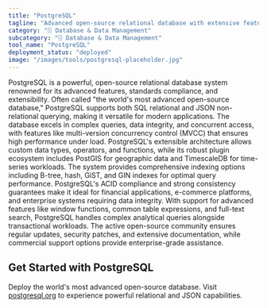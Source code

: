 ```yaml
---
title: "PostgreSQL"
tagline: "Advanced open-source relational database with extensive features"  
category: "🗄️ Database & Data Management"
subcategory: "🗄️ Database & Data Management"
tool_name: "PostgreSQL"
deployment_status: "deployed"
image: "/images/tools/postgresql-placeholder.jpg"
---
```

PostgreSQL is a powerful, open-source relational database system renowned for its advanced features, standards compliance, and extensibility. Often called "the world's most advanced open-source database," PostgreSQL supports both SQL relational and JSON non-relational querying, making it versatile for modern applications. The database excels in complex queries, data integrity, and concurrent access, with features like multi-version concurrency control (MVCC) that ensures high performance under load. PostgreSQL's extensible architecture allows custom data types, operators, and functions, while its robust plugin ecosystem includes PostGIS for geographic data and TimescaleDB for time-series workloads. The system provides comprehensive indexing options including B-tree, hash, GiST, and GIN indexes for optimal query performance. PostgreSQL's ACID compliance and strong consistency guarantees make it ideal for financial applications, e-commerce platforms, and enterprise systems requiring data integrity. With support for advanced features like window functions, common table expressions, and full-text search, PostgreSQL handles complex analytical queries alongside transactional workloads. The active open-source community ensures regular updates, security patches, and extensive documentation, while commercial support options provide enterprise-grade assistance.

## Get Started with PostgreSQL

Deploy the world's most advanced open-source database. Visit [postgresql.org](https://www.postgresql.org) to experience powerful relational and JSON capabilities.
